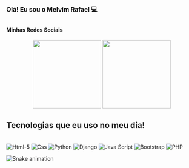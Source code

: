 ### Olá! Eu sou o Melvim Rafael 💻

##

#### Minhas Redes Sociais
<div align="center">
  <img height="180em" src="https://github-readme-stats.vercel.app/api?username=MelvimRafael&show_icons=true&theme=dracula&include_all_commits=true&count_private=true"/>
  <img height="180em" src="https://github-readme-stats.vercel.app/api/top-langs/?username=MelvimRafael&layout=compact&langs_count=7&theme=dracula"/>
</div>

## Tecnologias que eu uso no meu dia!

<div style = "display: inline_blok"> </br>
    <img align="center" alt="Html-5" src="https://img.shields.io/badge/HTML5-E34F26?style=for-the-badge&logo=html5&logoColor=white"/>
    <img align="center" alt="Css" src="https://img.shields.io/badge/CSS3-1572B6?style=for-the-badge&logo=css3&logoColor=white"/>
    <img align="center" alt="Python" src="https://img.shields.io/badge/Python-14354C?style=for-the-badge&logo=python&logoColor=white"/>
    <img align="center" alt="Django" src="https://img.shields.io/badge/Django-092E20?style=for-the-badge&logo=django&logoColor=white"/>
    <img align="center" alt="Java Script" src="https://img.shields.io/badge/JavaScript-F7DF1E?style=for-the-badge&logo=javascript&logoColor=black"/>
    <img align="center" alt="Bootstrap" src="https://img.shields.io/badge/Bootstrap-563D7C?style=for-the-badge&logo=bootstrap&logoColor=white"/>
    <img align="center" alt="PHP" src="https://img.shields.io/badge/PHP-777BB4?style=for-the-badge&logo=php&logoColor=white"/>
</div>

![Snake animation](https://github.com/MelvimRafael/MelvimRafael/blob/output/github-contribution-grid-snake.svg)
